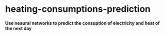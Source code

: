 # heating-consumptions-prediction
#### Use neaural networks to predict the consuption of electricity and heat of the next day
